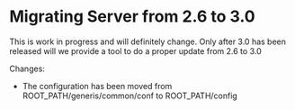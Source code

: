 <!--
created_at: '2014-08-19 14:26:10'
updated_at: '2014-08-19 14:26:10'
authors:
    - 'Joel Bout'
tags:
    - 'TAO 2.6'
    - 'TAO 3.0'
-->

Migrating Server from 2.6 to 3.0
================================

This is work in progress and will definitely change. Only after 3.0 has been released will we provide a tool to do a proper update from 2.6 to 3.0

Changes:

-   The configuration has been moved from ROOT_PATH/generis/common/conf to ROOT_PATH/config


